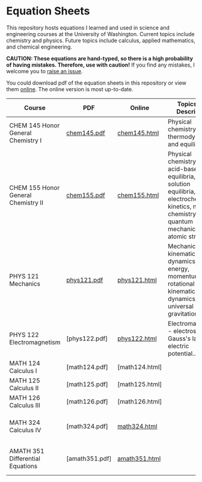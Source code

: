 # Equation Sheets
This repository hosts equations I learned and used in science and engineering courses at the University of Washington. Current topics include chemistry and physics. Future topics include calculus, applied mathematics, and chemical engineering.

**CAUTION: These equations are hand-typed, so there is a high probability of having mistakes. Therefore, use with caution!** If you find any mistakes, I welcome you to [raise an issue](https://github.com/tengjuilin/equation-sheets/issues/new).

You could download pdf of the equation sheets in this repository or view them [online](http://polarize.pw/equation-sheets/index.html). The online version is most up-to-date.

|Course|PDF|Online|Topics and Description|Status|
|-|-|-|-|-|
|CHEM 145 Honor General Chemistry I|[chem145.pdf](chem145.pdf)|[chem145.html](http://polarize.pw/equation-sheets/chem145.html)|Physical chemistry - gas, thermodynamics, and equilibrium.|completed|
|CHEM 155 Honor General Chemistry II|[chem155.pdf](chem155.pdf)|[chem155.html](http://polarize.pw/equation-sheets/chem155.html)|Physical chemistry - acid-base equilibria, solution equilibria, electrochemistry, kinetics, nuclear chemistry, and quantum mechanics and atomic structure.|completed|
|PHYS 121 Mechanics|[phys121.pdf](phys121.pdf)|[phys121.html](http://polarize.pw/equation-sheets/phys121.html)|Mechanics - kinematics, dynamics, energy, momentum, rotational kinematics and dynamics, and universal gravitation.|completed|
|PHYS 122 Electromagnetism|[phys122.pdf]|[phys122.html](http://polarize.pw/equation-sheets/phys122.html)|Electromagnetism - electrostatics, Gauss's law, electric potential...|currently constructing; course in progress|
|MATH 124 Calculus I|[math124.pdf]|[math124.html]||planning
|MATH 125 Calculus II|[math125.pdf]|[math125.html]||planning
|MATH 126 Calculus III|[math126.pdf]|[math126.html]||planning
|MATH 324 Calculus IV|[math324.pdf]|[math324.html](http://polarize.pw/equation-sheets/math324.html)||currently constructing; course in progress|
|AMATH 351 Differential Equations|[amath351.pdf]|[amath351.html](http://polarize.pw/equation-sheets/amath351.html)||currently constructing; course in progress|
